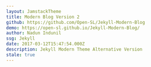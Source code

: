 ```yaml
---
layout: JamstackTheme
title: Modern Blog Version 2
github: https://github.com/Open-SL/Jekyll-Modern-Blog
demo: https://open-sl.github.io/Jekyll-Modern-Blog/
author: Nadun Indunil
ssg: Jekyll
date: 2017-03-12T15:47:54.000Z
description: Jekyll Modern Theme Alternative Version
stale: true
---
```

